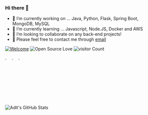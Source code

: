 ### Hi there 👋

- 🔭 I’m currently working on ... Java, Python, Flask, Spring Boot, MongoDB, MySQL
- 🌱 I’m currently learning ... Javascript, Node.JS, Docker and AWS
- 👯 I’m looking to collaborate on any back-end projects!
- 💬 Please feel free to contact me through [email](mailto:lincelot97@gmail.com)

[![Welcome](https://img.shields.io/badge/PRs-welcome-brightgreen.svg?style=flat&logo=github)](https://github.com/aditmodhvadia)  ![Open Source Love](https://badges.frapsoft.com/os/v2/open-source.svg?v=103) ![visitor Count](https://visitor-badge.laobi.icu/badge?page_id=LLancelot)

[<img src="https://img.icons8.com/color/48/000000/linkedin.png" width="3.5%"/>](https://www.linkedin.com/in/duanlin97/)
[<img src="https://img.icons8.com/windows/32/000000/resume-website.png" width="3.5%"/>](https://devlin.netlify.app/)
<a href="mailto:lincelot97@gmail.com"> <img src="https://img.icons8.com/fluent/48/000000/gmail.png" width="3.5%"/></a>

<img src="https://github-readme-stats.vercel.app/api?username=LLancelot&show_icons=true&hide_border=true" alt="Adit's GitHub Stats">


